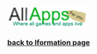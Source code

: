 <html><body><img src=Apps.png>
<H3><a href = "Index.md">back to Iformation page</a></H3></body></html>
</body></html>
